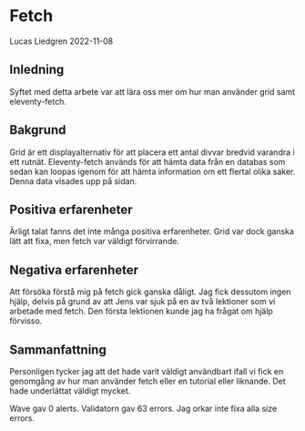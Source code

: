 # Fetch

Lucas Liedgren  2022-11-08

## Inledning

Syftet med detta arbete var att lära oss mer om hur man använder grid samt eleventy-fetch.

## Bakgrund

Grid är ett displayalternativ för att placera ett antal divvar bredvid varandra i ett rutnät. Eleventy-fetch används för att hämta data från en databas som sedan kan loopas igenom för att hämta information om ett flertal olika saker. Denna data visades upp på sidan.

## Positiva erfarenheter

Ärligt talat fanns det inte många positiva erfarenheter. Grid var dock ganska lätt att fixa, men fetch var väldigt förvirrande.

## Negativa erfarenheter

Att försöka förstå mig på fetch gick ganska dåligt. Jag fick dessutom ingen hjälp, delvis på grund av att Jens var sjuk på en av två lektioner som vi arbetade med fetch. Den första lektionen kunde jag ha frågat om hjälp förvisso.

## Sammanfattning

Personligen tycker jag att det hade varit väldigt användbart ifall vi fick en genomgång av hur man använder fetch eller en tutorial eller liknande. Det hade underlättat väldigt mycket. 

Wave gav 0 alerts.
Validatorn gav 63 errors. Jag orkar inte fixa alla size errors.